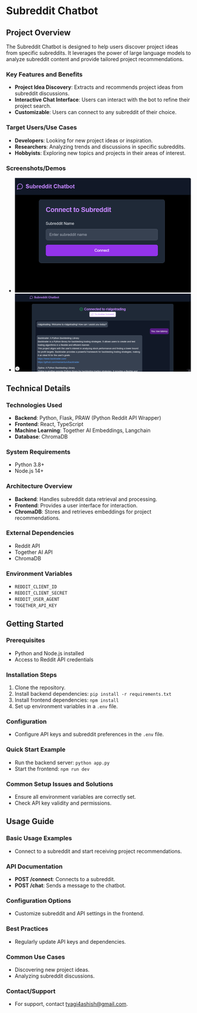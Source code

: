 # Subreddit Chatbot

## Project Overview

The Subreddit Chatbot is designed to help users discover project ideas from specific subreddits. It leverages the power of large language models to analyze subreddit content and provide tailored project recommendations.

### Key Features and Benefits
- **Project Idea Discovery**: Extracts and recommends project ideas from subreddit discussions.
- **Interactive Chat Interface**: Users can interact with the bot to refine their project search.
- **Customizable**: Users can connect to any subreddit of their choice.

### Target Users/Use Cases
- **Developers**: Looking for new project ideas or inspiration.
- **Researchers**: Analyzing trends and discussions in specific subreddits.
- **Hobbyists**: Exploring new topics and projects in their areas of interest.

### Screenshots/Demos
- ![Landing Page](images/landing_page.png)
- ![Chat Window](images/chat_window.png)

## Technical Details

### Technologies Used
- **Backend**: Python, Flask, PRAW (Python Reddit API Wrapper)
- **Frontend**: React, TypeScript
- **Machine Learning**: Together AI Embeddings, Langchain
- **Database**: ChromaDB

### System Requirements
- Python 3.8+
- Node.js 14+

### Architecture Overview
- **Backend**: Handles subreddit data retrieval and processing.
- **Frontend**: Provides a user interface for interaction.
- **ChromaDB**: Stores and retrieves embeddings for project recommendations.

### External Dependencies
- Reddit API
- Together AI API
- ChromaDB

### Environment Variables
- `REDDIT_CLIENT_ID`
- `REDDIT_CLIENT_SECRET`
- `REDDIT_USER_AGENT`
- `TOGETHER_API_KEY`

## Getting Started

### Prerequisites
- Python and Node.js installed
- Access to Reddit API credentials

### Installation Steps
1. Clone the repository.
2. Install backend dependencies: `pip install -r requirements.txt`
3. Install frontend dependencies: `npm install`
4. Set up environment variables in a `.env` file.

### Configuration
- Configure API keys and subreddit preferences in the `.env` file.

### Quick Start Example
- Run the backend server: `python app.py`
- Start the frontend: `npm run dev`

### Common Setup Issues and Solutions
- Ensure all environment variables are correctly set.
- Check API key validity and permissions.

## Usage Guide

### Basic Usage Examples
- Connect to a subreddit and start receiving project recommendations.

### API Documentation
- **POST /connect**: Connects to a subreddit.
- **POST /chat**: Sends a message to the chatbot.

### Configuration Options
- Customize subreddit and API settings in the frontend.

### Best Practices
- Regularly update API keys and dependencies.

### Common Use Cases
- Discovering new project ideas.
- Analyzing subreddit discussions.

### Contact/Support
- For support, contact [tyagi4ashish@gmail.com](mailto:tyagi4ashish@gmail.com).
